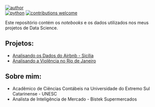 [![author](https://img.shields.io/badge/autor-franciscoost-blue)](https://www.linkedin.com/in/francisco-ostetto/)  
[![python](https://img.shields.io/badge/python-3.7%2B-orange)](https://www.python.org/downloads/release/python-370/) 
[![contributions welcome](https://img.shields.io/badge/contributions-welcome-brightgreen.svg?style=flat)](https://github.com/franciscoost/Data-Science/issues)

Este repositório contém os *notebooks* e os dados utilizados nos meus projetos de Data Science.

## Projetos:

* [Analisando os Dados do Airbnb - Sicília](https://github.com/franciscoost/Data-Science/blob/master/Analisando_os_Dados_do_Airbnb.ipynb)
* [Analisando a Violência no Rio de Janeiro](https://github.com/franciscoost/Data-Science/blob/master/Analisando_a_Viol%C3%AAncia_no_Rio_de_Janeiro.ipynb)

## Sobre mim:

* Acadêmico de Ciências Contábeis na Universidade do Extremo Sul Catarinense - UNESC
* Analista de Inteligência de Mercado - Bistek Supermercados
